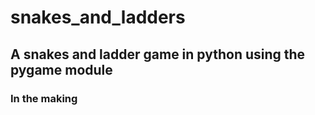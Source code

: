 # snakes_and_ladders
## A snakes and ladder game in python using the pygame module
### In the making
